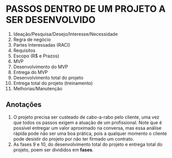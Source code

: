 # PASSOS DENTRO DE UM PROJETO A SER DESENVOLVIDO
1. Ideação/Pesquisa/Desejo/Interesse/Necessidade
2. Regra de negócio
3. Partes Interessadas (RACI)
4. Requisitos
5. Escopo (R$ e Prazos)
6. MVP
7. Desenvolvimento do MVP
8. Entrega do MVP
9. Desenvolvimento total do projeto
10. Entrega total do projeto (treinamento)
11. Melhorias/Manutenção

## Anotações
1. O projeto precisa ser custeado de cabo-a-rabo pelo cliente, uma vez que todos os passos exigem a atuação de um profissional. Note que é possível entregar um valor aproximado na conversa, mas essa análise rápida pode não ser uma boa prática, pois a qualquer momento o cliente pode desistir do projeto por não ter firmado um contrato.
2. As fases 9 e 10, do desenvolvimento total do projeto e entrega total do projeto, poem ser divididos em **fases**.
